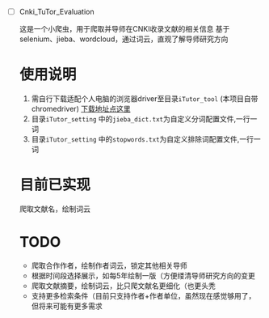- [ ] Cnki_TuTor_Evaluation

  这是一个小爬虫，用于爬取并导师在CNKI收录文献的相关信息 基于selenium、jieba、wordcloud，通过词云，直观了解导师研究方向

  # 使用说明

  1.  需自行下载适配个人电脑的浏览器driver至目录`iTutor_tool` (本项目自带chromedriver) [下载地址点这里](https://www.selenium.dev/zh-cn/documentation/webdriver/getting_started/install_drivers/)
  2.  目录`iTutor_setting` 中的`jieba_dict.txt`为自定义分词配置文件,一行一词
  3. 目录`iTutor_setting` 中的`stopwords.txt`为自定义排除词配置文件,一行一词

  # 目前已实现

  爬取文献名，绘制词云

  # TODO

  -    爬取合作作者，绘制作者词云，锁定其他相关导师
  -    根据时间段选择展示，如每5年绘制一版（方便缕清导师研究方向的变更
  -    爬取文献摘要，绘制词云，比只爬文献名更细化（也更头秃
  -    支持更多检索条件（目前只支持作者+作者单位，虽然现在感觉够用了，但将来可能有更多需求
